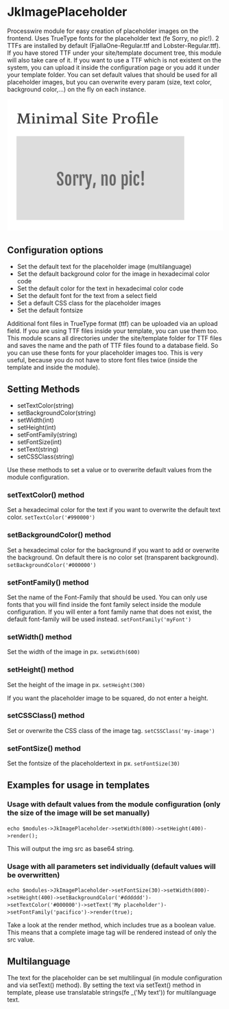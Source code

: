 # JkImagePlaceholder
Processwire module for easy creation of placeholder images on the frontend. Uses TrueType fonts for the placeholder text (fe Sorry, no pic!).
2 TTFs are installed by default (FjallaOne-Regular.ttf and Lobster-Regular.ttf). If you have stored TTF under your site/template document tree, this module will also take care of it.
If you want to use a TTF which is not existent on the system, you can upload it inside the configuration page or you add it under your template folder.
You can set default values that should be used for all placeholder images, but you can overwrite every param (size, text color, background color,...) on the fly on each instance.

![Placeholderimage](https://raw.githubusercontent.com/juergenweb/JkImagePlaceholder/master/placeholderimage.jpg?raw=true)

## Configuration options
- Set the default text for the placeholder image (multilanguage)
- Set the default background color for the image in hexadecimal color code
- Set the default color for the text in hexadecimal color code
- Set the default font for the text from a select field
- Set a default CSS class for the placeholder images
- Set the default fontsize

Additional font files in TrueType format (ttf) can be uploaded via an upload field.
If you are using TTF files inside your template, you can use them too. This module scans all directories under the site/template folder for TTF files and saves the name and the path of TTF files found to a database field. So you can use these fonts for your placeholder images too.
This is very useful, because you do not have to store font files twice (inside the template and inside the module).

## Setting Methods
- setTextColor(string)
- setBackgroundColor(string)
- setWidth(int)
- setHeight(int)
- setFontFamily(string)
- setFontSize(int)
- setText(string)
- setCSSClass(string)

Use these methods to set a value or to overwrite default values from the module configuration.

### setTextColor() method

Set a hexadecimal color for the text if you want to overwrite the default text color.
`setTextColor('#990000')`

### setBackgroundColor() method

Set a hexadecimal color for the background if you want to add or overwrite the background. On default there is no color set (transparent background).
`setBackgroundColor('#000000')`

### setFontFamily() method

Set the name of the Font-Family that should be used. You can only use fonts that you will find inside the font family select inside the module configuration. If you will enter a font family name that does not exist, the default font-family will be used instead.
`setFontFamily('myFont')`

### setWidth() method

Set the width of the image in px.
`setWidth(600)`

### setHeight() method

Set the height of the image in px.
`setHeight(300)`

If you want the placeholder image to be squared, do not enter a height.

### setCSSClass() method

Set or overwrite the CSS class of the image tag.
`setCSSClass('my-image')`

### setFontSize() method

Set the fontsize of the placeholdertext in px.
`setFontSize(30)`

## Examples for usage in templates

### Usage with default values from the module configuration (only the size of the image will be set manually)

`echo $modules->JkImagePlaceholder->setWidth(800)->setHeight(400)->render();`

This will output the img src as base64 string.

### Usage with all parameters set individually (default values will be overwritten)

`echo $modules->JkImagePlaceholder->setFontSize(30)->setWidth(800)->setHeight(400)->setBackgroundColor('#dddddd')->setTextColor('#000000')->setText('My placeholder')->setFontFamily('pacifico')->render(true);`

Take a look at the render method, which includes true as a boolean value. This means that a complete image tag will be rendered instead of only the src value.

## Multilanguage

The text for the placeholder can be set multilingual (in module configuration and via setText() method). By setting the text via setText() method in template, please use translatable strings(fe _('My text')) for multilanguage text.
